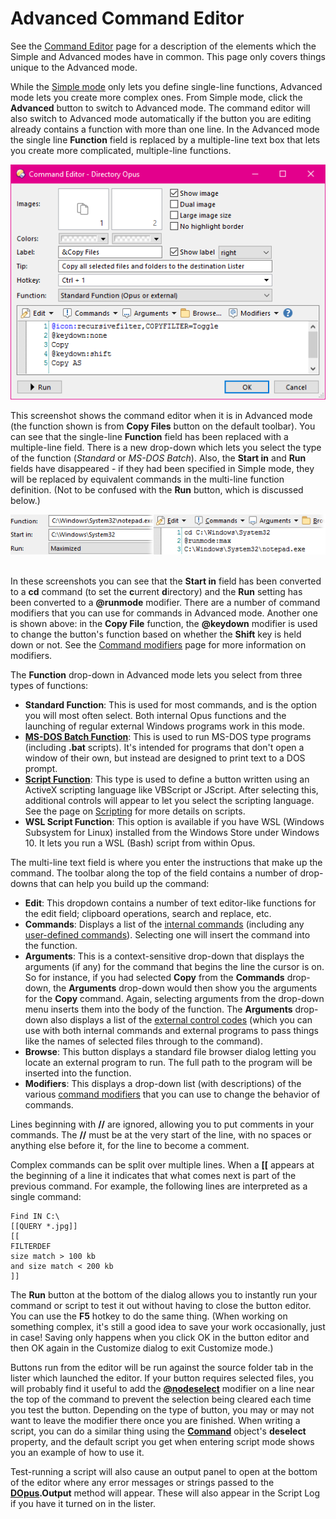 # Advanced Command Editor

See the [Command Editor]() page for a description of the elements which the Simple and Advanced modes have in common. This page only covers things unique to the Advanced mode.

While the [Simple mode](simple_command_editor.md) only lets you define single-line functions, Advanced mode lets you create more complex ones. From Simple mode, click the **Advanced** button to switch to Advanced mode. The command editor will also switch to Advanced mode automatically if the button you are editing already contains a function with more than one line. In the Advanced mode the single line **Function** field is replaced by a multiple-line text box that lets you create more complicated, multiple-line functions.

![](/Manual/images/media/command_editor_advanced.png)

  
This screenshot shows the command editor when it is in Advanced mode (the function shown is from **Copy Files** button on the default toolbar). You can see that the single-line **Function** field has been replaced with a multiple-line field. There is a new drop-down which lets you select the type of the function (*Standard* or *MS-DOS Batch*). Also, the **Start in** and **Run** fields have disappeared - if they had been specified in Simple mode, they will be replaced by equivalent commands in the multi-line function definition. (Not to be confused with the **Run** button, which is discussed below.)

![](/Manual/images/media/start_in_x_run_0.png) 

  
In these screenshots you can see that the **Start in** field has been converted to a **cd** command (to set the **c**urrent **d**irectory) and the **Run** setting has been converted to a **@runmode** modifier. There are a number of command modifiers that you can use for commands in Advanced mode. Another one is shown above: in the **Copy File** function, the **@keydown** modifier is used to change the button's function based on whether the **Shift** key is held down or not. See the [Command modifiers](../command_modifiers.md) page for more information on modifiers.

The **Function** drop-down in Advanced mode lets you select from three types of functions:

- **Standard Function**: This is used for most commands, and is the option you will most often select. Both internal Opus functions and the launching of regular external Windows programs work in this mode.
- **[MS-DOS Batch Function](../ms-dos_batch_commands.md)**: This is used to run MS-DOS type programs (including **.bat** scripts). It's intended for programs that don't open a window of their own, but instead are designed to print text to a DOS prompt.
- **[Script Function](/Manual/scripting/script_functions.md)**: This type is used to define a button written using an ActiveX scripting language like VBScript or JScript. After selecting this, additional controls will appear to let you select the scripting language. See the page on [Scripting](/Manual/scripting/RAEDME.md) for more details on scripts.
- **WSL Script Function**: This option is available if you have WSL (Windows Subsystem for Linux) installed from the Windows Store under Windows 10. It lets you run a WSL (Bash) script from within Opus.

The multi-line text field is where you enter the instructions that make up the command. The toolbar along the top of the field contains a number of drop-downs that can help you build up the command:

- **Edit**: This dropdown contains a number of text editor-like functions for the edit field; clipboard operations, search and replace, etc.
- **Commands**: Displays a list of the [internal commands](/Manual/reference/command_reference/internal_commands/RAEDME.md) (including any [user-defined commands](../../the_customize_dialog/commands/user-defined_commands.md)). Selecting one will insert the command into the function.
- **Arguments**: This is a context-sensitive drop-down that displays the arguments (if any) for the command that begins the line the cursor is on. So for instance, if you had selected **Copy** from the **Commands** drop-down, the **Arguments** drop-down would then show you the arguments for the **Copy** command. Again, selecting arguments from the drop-down menu inserts them into the body of the function. The **Arguments** drop-down also displays a list of the [external control codes](/Manual/reference/command_reference/external_control_codes/RAEDME.md) (which you can use with both internal commands and external programs to pass things like the names of selected files through to the command).
- **Browse**: This button displays a standard file browser dialog letting you locate an external program to run. The full path to the program will be inserted into the function.
- **Modifiers**: This displays a drop-down list (with descriptions) of the various [command modifiers](../command_modifiers.md) that you can use to change the behavior of commands.

Lines beginning with **//** are ignored, allowing you to put comments in your commands. The **//** must be at the very start of the line, with no spaces or anything else before it, for the line to become a comment.

Complex commands can be split over multiple lines. When a **\[\[** appears at the beginning of a line it indicates that what comes next is part of the previous command. For example, the following lines are interpreted as a single command:

    Find IN C:\
    [[QUERY *.jpg]]
    [[
    FILTERDEF
    size match > 100 kb
    and size match < 200 kb
    ]]

The **Run** button at the bottom of the dialog allows you to instantly run your command or script to test it out without having to close the button editor. You can use the **F5** hotkey to do the same thing. (When working on something complex, it's still a good idea to save your work occasionally, just in case! Saving only happens when you click OK in the button editor and then OK again in the Customize dialog to exit Customize mode.)

Buttons run from the editor will be run against the source folder tab in the lister which launched the editor. If your button requires selected files, you will probably find it useful to add the **[@nodeselect](/Manual/reference/command_reference/command_modifier_reference.md)** modifier on a line near the top of the command to prevent the selection being cleared each time you test the button. Depending on the type of button, you may or may not want to leave the modifier there once you are finished. When writing a script, you can do a similar thing using the **[Command](/Manual/reference/scripting_reference/scripting_objects/command.md)** object's **deselect** property, and the default script you get when entering script mode shows you an example of how to use it.

Test-running a script will also cause an output panel to open at the bottom of the editor where any error messages or strings passed to the **[DOpus](/Manual/reference/scripting_reference/scripting_objects/dopus.md).Output** method will appear. These will also appear in the Script Log if you have it turned on in the lister.
